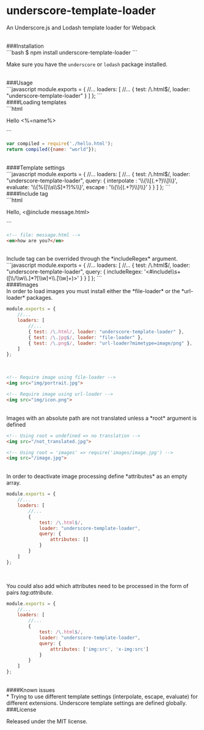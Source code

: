 underscore-template-loader
==========================

An Underscore.js and Lodash template loader for Webpack

<br/>
###Installation

<br/>
```bash
$ npm install underscore-template-loader
```

Make sure you have the `underscore` or `lodash` package installed.

<br/>
###Usage


<br/>
```javascript
module.exports = {
    //...
    loaders: [
        //...
        { test: /\.html$/, loader: "underscore-template-loader" }
    ]
};
```

<br/>
####Loading templates

<br/>
```html
<!-- file: hello.html -->
<p>Hello&nbsp;<%=name%></p>
```

```javascript
var compiled = require('./hello.html');
return compiled({name: "world"});
```

<br/>
####Template settings

<br>
```javascript
module.exports = {
    //...
    loaders: [
        //...
        {
          test: /\.html$/,
          loader: "underscore-template-loader",
          query: {
              interpolate : '\\{\\[(.+?)\\]\\}',
              evaluate: '\\{%([\\s\\S]+?)%\\}',
              escape : '\\{\\{(.+?)\\}\\}'
          }
        }
    ]
};
```

<br/>
####Include tag

<br/>
```html
<!-- file: main.html -->
<p>Hello, <@include message.html></p>
```


```html
<!-- file: message.html -->
<em>how are you?</em>
```

<br/>
Include tag can be overrided through the *includeRegex* argument.

<br/>
```javascript
module.exports = {
    //...
    loaders: [
        //...
        {
          test: /\.html$/,
          loader: "underscore-template-loader",
          query: {
              includeRegex: '<#include\\s+([\\/\\w\\.]*?[\\w]+\\.[\\w]+)>'
          }
        }
    ]
};
```

<br/>
####Images

<br/>
In order to load images you must install either the *file-loader* or the *url-loader* packages.

```javascript
module.exports = {
    //...
    loaders: [
        //...
        { test: /\.html/, loader: "underscore-template-loader" },
        { test: /\.jpg$/, loader: "file-loader" },
        { test: /\.png$/, loader: "url-loader?mimetype=image/png" },
    ]
};
```

<br>

```html
<!-- Require image using file-loader -->
<img src="img/portrait.jpg">

<!-- Require image using url-loader -->
<img src="img/icon.png">
```

<br/>
Images with an absolute path are not translated unless a *root* argument is defined

```html
<!-- Using root = undefined => no translation -->
<img src="/not_translated.jpg">

<!-- Using root = 'images' => require('images/image.jpg') -->
<img src="/image.jpg">
```

<br>
In order to deactivate image processing define *attributes* as an empty array.

```javascript
module.exports = {
    //...
    loaders: [
        //...
        {
            test: /\.html$/,
            loader: "underscore-template-loader",
            query: {
                attributes: []
            }
        }
    ]
};
```

<br/>

You could also add which attributes need to be processed in the form of pairs *tag:attribute*.

```javascript
module.exports = {
    //...
    loaders: [
        //...
        {
            test: /\.html$/,
            loader: "underscore-template-loader",
            query: {
                attributes: ['img:src', 'x-img:src']
            }
        }
    ]
};
```

<br/>
####Known issues

<br/>
 * Trying to use different template settings (interpolate, escape, evaluate) for different extensions. Underscore template settings are defined globally.

<br/>
###License

Released under the MIT license.
